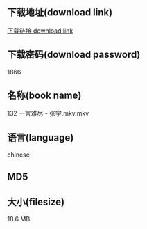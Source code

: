 ## 下载地址(download link)
[下载链接 download link](https://tutu365.netlify.app/?s=132+%E4%B8%80%E8%A8%80%E9%9A%BE%E5%B0%BD+-+%E5%BC%A0%E5%AE%87.mkv)

## 下载密码(download password)
1866

## 名称(book name)
132 一言难尽 - 张宇.mkv.mkv

## 语言(language)
chinese

## MD5


## 大小(filesize)
18.6 MB
